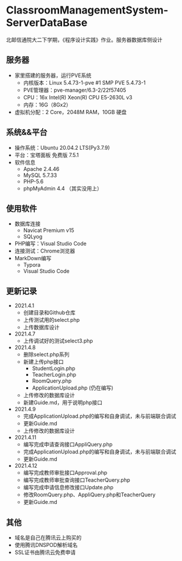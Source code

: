 # ClassroomManagementSystem-ServerDataBase
北邮信通院大二下学期，《程序设计实践》作业。服务器数据库侧设计

## 服务器
- 家里搭建的服务器，运行PVE系统
    - 内核版本：Linux 5.4.73-1-pve #1 SMP PVE 5.4.73-1
    - PVE管理器：pve-manager/6.3-2/22f57405
    - CPU：16x Intel(R) Xeon(R) CPU E5-2630L v3
    - 内存：16G（8Gx2）
- 虚拟机分配：2 Core，2048M RAM，10GB 硬盘

## 系统&&平台
- 操作系统：Ubuntu 20.04.2 LTS(Py3.7.9)
- 平台：宝塔面板 免费版 7.5.1
- 软件信息
    - Apache 2.4.46
    - MySQL 5.7.33
    - PHP-5.6
    - phpMyAdmin 4.4 （其实没用上）

## 使用软件
- 数据库连接
    - Navicat Premium v15
    - SQLyog
- PHP编写：Visual Studio Code
- 连接测试：Chrome浏览器
- MarkDown编写
    - Typora
    - Visual Studio Code

## 更新记录
- 2021.4.1
    - 创建目录和Github仓库
    - 上传测试用的select.php
    - 上传数据库设计
- 2021.4.7
    - 上传调试好的测试select3.php
- 2021.4.8
    - 删除select.php系列
    - 新建上传php接口
        - StudentLogin.php
        - TeacherLogin.php
        - RoomQuery.php
        - ApplicationUpload.php (仍在编写)
    - 上传修改的数据库设计
    - 新建Guide.md，用于说明php接口
- 2021.4.9
    - 完成ApplicationUpload.php的编写和自身调试，未与前端联合调试
    - 更新Guide.md
    - 上传修改的数据库设计
- 2021.4.11
	- 编写完成申请查询接口AppliQuery.php
	- 完成ApplicationUpload.php的编写和自身调试，未与前端联合调试
	- 更新Guide.md
- 2021.4.12
	- 编写完成教师审批接口Approval.php
	- 编写完成教师审批查询接口TeacherQuery.php
	- 编写完成申请信息修改接口Update.php
	- 修改RoomQuery.php、AppliQuery.php和TeacherQuery
	- 更新Guide.md

## 其他
- 域名是自己在腾讯云上购买的
- 使用腾讯DNSPOD解析域名
- SSL证书由腾讯云免费申请
